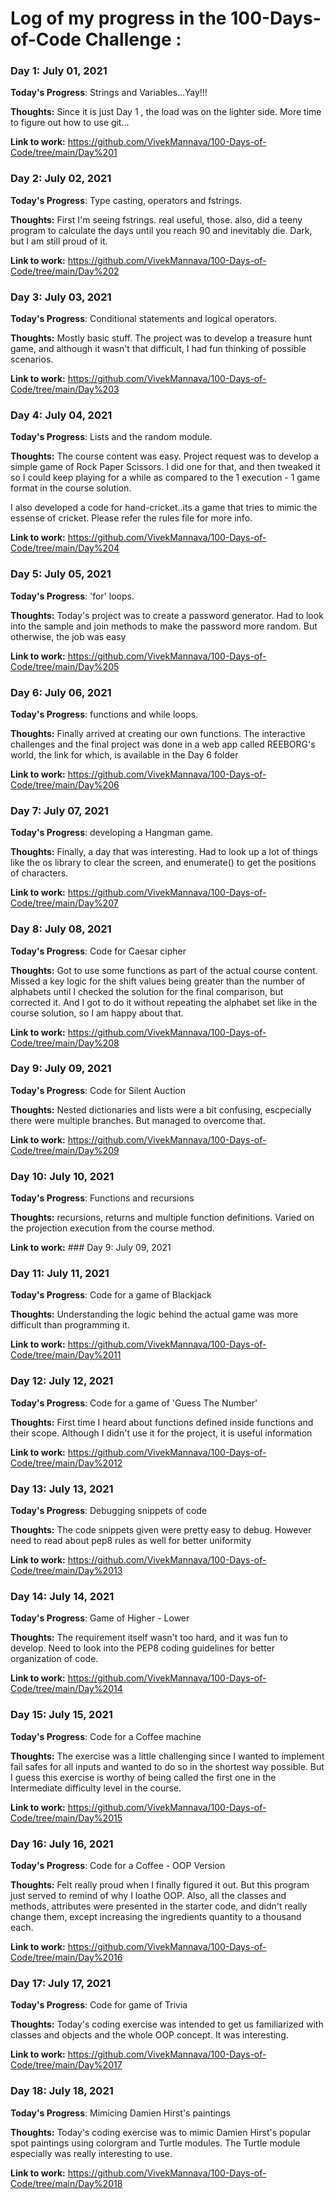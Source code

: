 # Log of my progress in the 100-Days-of-Code Challenge : 

### Day 1: July 01, 2021

**Today's Progress**: Strings and Variables...Yay!!!

**Thoughts:** Since it is just Day 1 , the load was on the lighter side. More time to figure out how to use git...

**Link to work:** https://github.com/VivekMannava/100-Days-of-Code/tree/main/Day%201


### Day 2: July 02, 2021

**Today's Progress**: Type casting, operators and fstrings. 

**Thoughts:** First I'm seeing fstrings. real useful, those. also, did a teeny program to calculate the days until you reach 90 and inevitably die. Dark, but I am still proud of it.

**Link to work:** https://github.com/VivekMannava/100-Days-of-Code/tree/main/Day%202


### Day 3: July 03, 2021

**Today's Progress**: Conditional statements and logical operators.  

**Thoughts:** Mostly basic stuff. The project was to develop a treasure hunt game, and although it wasn't that difficult, I had fun thinking of possible scenarios. 

**Link to work:** https://github.com/VivekMannava/100-Days-of-Code/tree/main/Day%203


### Day 4: July 04, 2021

**Today's Progress**: Lists and the random module.  

**Thoughts:** The course content was easy. Project request was to develop a simple game of Rock Paper Scissors. I did one for that, and then tweaked it so I could keep playing for a while as compared to the 1 execution - 1 game format in the course solution. 

I also developed a code for hand-cricket..its a game that tries to mimic the essense of cricket. Please refer the rules file for more info. 

**Link to work:** https://github.com/VivekMannava/100-Days-of-Code/tree/main/Day%204


### Day 5: July 05, 2021

**Today's Progress**: 'for' loops.  

**Thoughts:** Today's project was to create a password generator. Had to look into the sample and join methods to make the password more random. But otherwise, the job was easy

**Link to work:** https://github.com/VivekMannava/100-Days-of-Code/tree/main/Day%205


### Day 6: July 06, 2021

**Today's Progress**: functions and while loops.  

**Thoughts:** Finally arrived at creating our own functions. The interactive challenges and the final project was done in a web app called REEBORG's world, the link for which, is available in the Day 6 folder

**Link to work:** https://github.com/VivekMannava/100-Days-of-Code/tree/main/Day%206


### Day 7: July 07, 2021

**Today's Progress**: developing a Hangman game.  

**Thoughts:** Finally, a day that was interesting. Had to look up a lot of things like the os library to clear the screen, and enumerate() to get the positions of characters. 

**Link to work:** https://github.com/VivekMannava/100-Days-of-Code/tree/main/Day%207


### Day 8: July 08, 2021

**Today's Progress**: Code for Caesar cipher

**Thoughts:** Got to use some functions as part of the actual course content. Missed a key logic for the shift values being greater than the number of alphabets until I checked the solution for the final comparison, but corrected it. And I got to do it without repeating the alphabet set like in the course solution, so I am happy about that. 

**Link to work:** https://github.com/VivekMannava/100-Days-of-Code/tree/main/Day%208


### Day 9: July 09, 2021

**Today's Progress**: Code for Silent Auction

**Thoughts:** Nested dictionaries and lists were a bit confusing, escpecially there were multiple branches. But managed to overcome that. 

**Link to work:** https://github.com/VivekMannava/100-Days-of-Code/tree/main/Day%209


### Day 10: July 10, 2021

**Today's Progress**: Functions and recursions

**Thoughts:** recursions, returns and multiple function definitions. Varied on the projection execution from the course method.  

**Link to work:** ### Day 9: July 09, 2021


### Day 11: July 11, 2021

**Today's Progress**: Code for a game of Blackjack

**Thoughts:** Understanding the logic behind the actual game was more difficult than programming it. 

**Link to work:** https://github.com/VivekMannava/100-Days-of-Code/tree/main/Day%2011


### Day 12: July 12, 2021

**Today's Progress**: Code for a game of 'Guess The Number'

**Thoughts:** First time I heard about functions defined inside functions and their scope. Although I didn't use it for the project, it is useful information

**Link to work:** https://github.com/VivekMannava/100-Days-of-Code/tree/main/Day%2012


### Day 13: July 13, 2021

**Today's Progress**: Debugging snippets of code 

**Thoughts:** The code snippets given were pretty easy to debug. However need to read about pep8 rules as well for better uniformity

**Link to work:** https://github.com/VivekMannava/100-Days-of-Code/tree/main/Day%2013


### Day 14: July 14, 2021

**Today's Progress**: Game of Higher - Lower 

**Thoughts:** The requirement itself wasn't too hard, and it was fun to develop. Need to look into the PEP8 coding guidelines for better organization of code.

**Link to work:** https://github.com/VivekMannava/100-Days-of-Code/tree/main/Day%2014


### Day 15: July 15, 2021

**Today's Progress**: Code for a Coffee machine

**Thoughts:** The exercise was a little challenging since I wanted to implement fail safes for all inputs and wanted to do so in the shortest way possible. But I guess this exercise is worthy of being called the first one in the Intermediate difficulty level in the course. 

**Link to work:** https://github.com/VivekMannava/100-Days-of-Code/tree/main/Day%2015


### Day 16: July 16, 2021

**Today's Progress**: Code for a Coffee  - OOP Version

**Thoughts:** Felt really proud when I finally figured it out. But this program just served to remind of why I loathe OOP. Also, all the classes and methods, attributes were presented in the starter code, and didn't really change them, except increasing the ingredients quantity to a thousand each. 

**Link to work:** https://github.com/VivekMannava/100-Days-of-Code/tree/main/Day%2016


### Day 17: July 17, 2021

**Today's Progress**: Code for game of Trivia

**Thoughts:** Today's coding exercise was intended to get us familiarized with classes and objects and the whole OOP concept. It was interesting.

**Link to work:** https://github.com/VivekMannava/100-Days-of-Code/tree/main/Day%2017


### Day 18: July 18, 2021

**Today's Progress**: Mimicing Damien Hirst's paintings

**Thoughts:** Today's coding exercise was to mimic Damien Hirst's popular spot paintings using colorgram and Turtle modules. The Turtle module especially was really interesting to use. 

**Link to work:** https://github.com/VivekMannava/100-Days-of-Code/tree/main/Day%2018